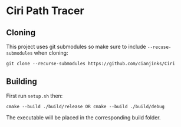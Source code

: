 # Ciri Path Tracer

## Cloning

This project uses git submodules so make sure to include `--recuse-submodules` when cloning:

    git clone --recurse-submodules https://github.com/cianjinks/Ciri

## Building

First run `setup.sh` then:

    cmake --build ./build/release OR cmake --build ./build/debug

The executable will be placed in the corresponding build folder.
